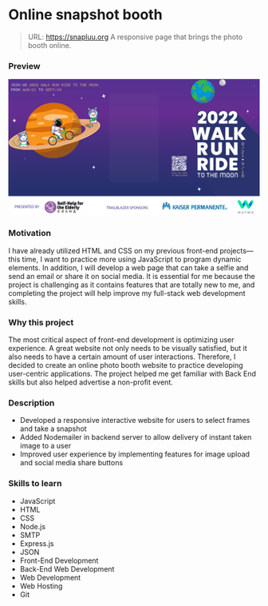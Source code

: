 # Online snapshot booth

> URL: https://snapluu.org
A responsive page that brings the photo booth online.
### Preview
![2022 Walk Run Ride to the Moon](img/bkg.png)

### Motivation
I have already utilized HTML and CSS on my previous front-end projects—this time, I want to practice more using JavaScript to program dynamic elements.  In addition, I will develop a web page that can take a selfie and send an email or share it on social media.  It is essential for me because the project is challenging as it contains features that are totally new to me, and completing the project will help improve my full-stack web development skills.

### Why this project
The most critical aspect of front-end development is optimizing user experience.  A great website not only needs to be visually satisfied, but it also needs to have a certain amount of user interactions.  Therefore, I decided to create an online photo booth website to practice developing user-centric applications.  The project helped me get familiar with Back End skills but also helped advertise a non-profit event.

### Description
- Developed a responsive interactive website for users to select frames and take a snapshot
- Added Nodemailer in backend server to allow delivery of instant taken image to a user
- Improved user experience by implementing features for image upload and social media share buttons

### Skills to learn
- JavaScript
- HTML
- CSS
- Node.js
- SMTP
- Express.js
- JSON
- Front-End Development
- Back-End Web Development
- Web Development
- Web Hosting
- Git
